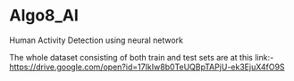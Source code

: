 # Algo8_AI
Human Activity Detection using neural network

The whole dataset consisting of both train and test sets are at this link:- https://drive.google.com/open?id=17IkIw8b0TeUQBpTAPjU-ek3EjuX4fO9S


